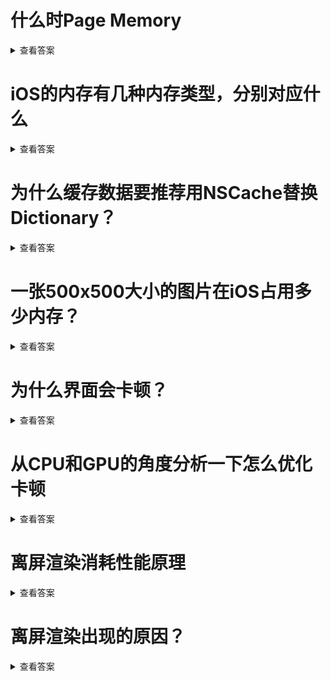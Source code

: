 # 什么时Page Memory

<details>
<summary>查看答案</summary>

一段内存是有一个或者多个`Page Memory`组成的，一个`Page Memory`大小时`16K`.`Page Memory`刚申请的内存状态为`Clean`，当存储数据之后状态变成`Dirty`。

</details>

# iOS的内存有几种内存类型，分别对应什么

<details>
  <summary>查看答案</summary>


iOS的内存类型分为三种

- Clean Memory

  > 可以被Page Out的内存空间,通常`.framework`中的`_DATA_CONST_`段

- Dirty Memory

  > 被App写入输入的内存，同时是堆区的对象，图像解码空间，`.framwork`中的`_DATA_`段和`_DATA_DIRTY_`段。在`.framework`使用单利初始化可以有效减少`Dirty Memory`的占用

- Compressed Memory

  > 当内存吃紧的时候，系统会将不适用的内存压紧。比如用`Dictionary`缓存数据占用三页内存，当内存吃紧被压缩为一页，当再次使用，再次被释放成三页。
  </details>

# 为什么缓存数据要推荐用NSCache替换Dictionary？

<details>
<summary>查看答案</summary>

因为在内存吃紧的时候，`NSCache`会自动释放内存，但是`Dirtionary`不会。
</details>

# 一张500x500大小的图片在iOS占用多少内存？

<details>
  <summary>查看答案</summary>


  500x500x8 / (1024 * 1024) ~= 0.95MB 
</details>

# 为什么界面会卡顿？

<details>
  <summary>查看答案</summary>

  因为设备的刷新频率时一秒60次，那么每次屏幕渲染的时间就是1/60秒大约0.0167秒时间。这0.0167秒时间需要CPU计算和GPU渲染完成，当两个时间大于0.0167秒时候就会显示上一显示的内容。从而形成卡顿的现象，GPU渲染完毕，就会在下一侦显示。
</details>

# 从CPU和GPU的角度分析一下怎么优化卡顿

<details>
  <summary>查看答案</summary>


  - CPU优化

  > - 尽量使用轻量的对象
  > - 尽量减少UIView属性不必要的更改
  > - 尽量用计算好的frame替换到自动布局的autolayout
  > - 图片的尺寸保持和控件大小一致
  > - 控制线程的最大并发量
  > - 尽量把耗时的操作放在子线程
  > - 文本处理
  > - 图像处理

- GPU优化

> - 尽量减少视图的层次和数量
>
> - 纹理不要超过4096*4096的尺寸
> - 尽量避免大量图片的显示 尽可能合成一张图片
> - 减少透明度的图层
> - 减少图层混染

</details>

# 离屏渲染消耗性能原理

<details>
<summary>查看答案</summary>


- 需要创建新的缓存区

- 离屏渲染的过程需要多次切换上下文

</details>

# 离屏渲染出现的原因？

<details>
<summary>查看答案</summary>

- layer.shouldRasterize = YES
- 设置遮罩 layer.mask
- 设置圆角
- 设置阴影

</details>
